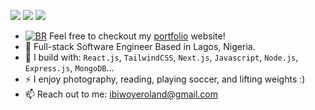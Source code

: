 [<img src="https://img.shields.io/badge/github-%2312100E.svg?&style=for-the-badge&logo=github&logoColor=white&color=black" />](https://github.com/rolandaayo)
[<img src="https://img.shields.io/badge/instagram-%2312100E.svg?&style=for-the-badge&logo=instagram&color=405DE6" />](https://instagram.com/rolandaayo)
[<img src="https://img.shields.io/badge/linkedin-%230077B5.svg?&style=for-the-badge&logo=linkedin&logoColor=white" />](https://www.linkedin.com/in/roland-ibiwoye/)

- [![BR](👨🏽‍💻)](https://rolandayo.vercel.app/)
  Feel free to checkout my [portfolio](https://rolandayo.vercel.app/) website!
- 🏢 Full-stack Software Engineer Based in Lagos, Nigeria.
- 🧰 I build with: `React.js`, `TailwindCSS`, `Next.js`, `Javascript`, `Node.js`, `Express.js`, `MongoDB`...
- ⚡ I enjoy photography, reading, playing soccer, and lifting weights :)
- 📫 Reach out to me: ibiwoyeroland@gmail.com
